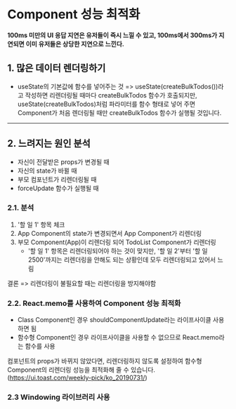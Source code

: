 # Component 성능 최적화
**100ms 미만의 UI 응답 지연은 유저들이 즉시 느낄 수 있고, 100ms에서 300ms가 지연되면 이미 유저들은 상당한 지연으로 느낀다.**

## 1. 많은 데이터 렌더링하기
- useState의 기본값에 함수를 넣어주는 것 => useState(createBulkTodos())라고 작성하면 리렌더링될 때마다 createBulkTodos 함수가 호출되지만, useState(createBulkTodos)처럼 파라미터를 함수 형태로 넣어 주면 Component가 처음 렌더링될 때만 createBulkTodos 함수가 실행될 것입니다.

***
## 2. 느려지는 원인 분석
- 자신이 전달받은 props가 변경될 때
- 자신의 state가 바뀔 때
- 부모 컴포넌트가 리렌더링될 때
- forceUpdate 함수가 실행될 때

### 2.1. 분석
1. '할 일 1' 항목 체크
2. App Component의 state가 변경되면서 App Component가 리렌더링
3. 부모 Component(App)이 리렌더링 되어 TodoList Component가 리렌더링
    - '할 일 1' 항목은 리렌더링되어야 하는 것이 맞지만, '할 일 2'부터 '할 일 2500'까지는 리렌더링을 안해도 되는 상황인데 모두 리렌더링되고 있어서 느림

결론 => 리렌더링이 불필요할 때는 리렌더링을 방지해야함

### 2.2. React.memo를 사용하여 Component 성능 최적화
- Class Component인 경우 shouldComponentUpdate라는 라이프사이클 사용하면 됨
- 함수형 Component인 경우 라이프사이클을 사용할 수 없으므로 React.memo라는 함수를 사용

컴포넌트의 props가 바뀌지 않았다면, 리렌더링하지 않도록 설정하여 함수형 Component의 리렌더링 성능을 최적화해 줄 수 있습니다.
(https://ui.toast.com/weekly-pick/ko_20190731/)

### 2.3 Windowing 라이브러리 사용
